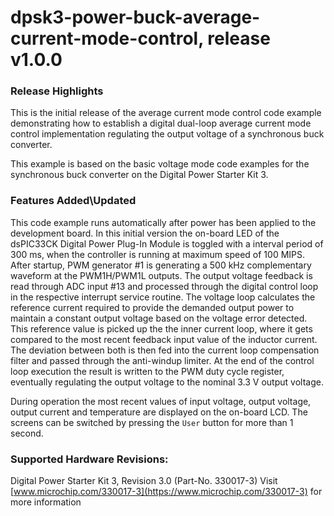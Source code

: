 # dpsk3-power-buck-average-current-mode-control, release v1.0.0

### Release Highlights
This is the initial release of the average current mode control code example demonstrating how to establish a 
digital dual-loop average current mode control implementation regulating the output voltage of a synchronous buck converter. 

This example is based on the basic voltage mode code examples for the synchronous buck converter on the 
Digital Power Starter Kit 3.

### Features Added\Updated
This code example runs automatically after power has been applied to the development board. In this initial version 
the on-board LED of the dsPIC33CK Digital Power Plug-In Module is toggled with a interval period of 300 ms, when the 
controller is running at maximum speed of 100 MIPS. After startup, PWM generator #1 is generating a 500 kHz complementary 
waveform at the PWM1H/PWM1L outputs. The output voltage feedback is read through ADC input #13 and processed through the 
digital control loop in the respective interrupt service routine. The voltage loop calculates the reference current required
to provide the demanded output power to maintain a constant output voltage based on the voltage error detected. This reference
value is picked up the the inner current loop, where it gets compared to the most recent feedback input value of the inductor
current. The deviation between both is then fed into the current loop compensation filter and passed through the anti-windup 
limiter. At the end of the control loop execution the result is written to the PWM duty cycle register, eventually regulating 
the output voltage to the nominal 3.3 V output voltage.

During operation the most recent values of input voltage, output voltage, output current and temperature are displayed on 
the on-board LCD. The screens can be switched by pressing the `User` button for more than 1 second.

### Supported Hardware Revisions:
Digital Power Starter Kit 3, Revision 3.0 (Part-No. 330017-3)
Visit [www.microchip.com/330017-3](https://www.microchip.com/330017-3) for more information
